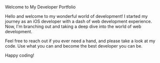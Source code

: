 Welcome to My Developer Portfolio

Hello and welcome to my wonderful world of development! I started my journey as an iOS developer with a dash of web development experience. Now, I'm branching out and taking a deep dive into the world of web development.

Feel free to reach out if you ever need a hand, and please take a look at my code. Use what you can and become the best developer you can be.

Happy coding!

